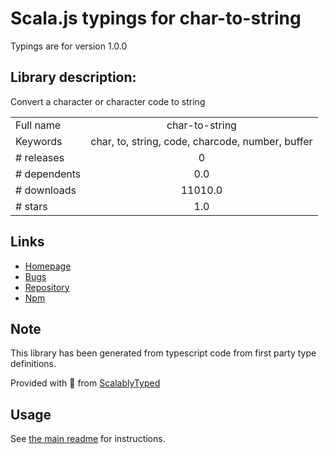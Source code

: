 
# Scala.js typings for char-to-string

Typings are for version 1.0.0

## Library description:
Convert a character or character code to string

|                    |                 |
| ------------------ | :-------------: |
| Full name          | char-to-string |
| Keywords           | char, to, string, code, charcode, number, buffer |
| # releases         | 0 |
| # dependents       | 0.0 |
| # downloads        | 11010.0 |
| # stars            | 1.0 |

## Links
- [Homepage](https://github.com/bconnorwhite/char-to-string#readme)
- [Bugs](https://github.com/bconnorwhite/char-to-string/issues)
- [Repository](https://github.com/bconnorwhite/char-to-string)
- [Npm](https://www.npmjs.com/package/char-to-string)
    


## Note
This library has been generated from typescript code from first party type definitions.

Provided with :purple_heart: from [ScalablyTyped](https://github.com/oyvindberg/ScalablyTyped)

## Usage
See [the main readme](../../readme.md) for instructions.


